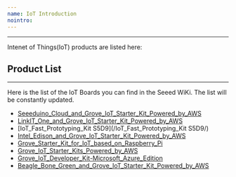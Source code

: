 ```yaml
---
name: IoT Introduction
nointro:
---
```

---

Intenet of Things(IoT) products are listed here:

## Product List
---
Here is the list of the IoT Boards you can find in the Seeed WiKi. The list will be constantly updated.

- [Seeeduino_Cloud_and_Grove_IoT_Starter_Kit_Powered_by_AWS](/Seeeduino_Cloud_and_Grove_IoT_Starter_Kit_Powered_by_AWS/)
- [LinkIT_One_and_Grove_IoT_Starter_Kit_Powered_by_AWS](/LinkIT_One_and_Grove_IoT_Starter_Kit_Powered_by_AWS/)
- [IoT_Fast_Prototyping_Kit S5D9](/IoT_Fast_Prototyping_Kit S5D9/)
- [Intel_Edison_and_Grove_IoT_Starter_Kit_Powered_by_AWS](/Intel_Edison_and_Grove_IoT_Starter_Kit_Powered_by_AWS/)
- [Grove_Starter_Kit_for_IoT_based_on_Raspberry_Pi](/Grove_Starter_Kit_for_IoT_based_on_Raspberry_Pi/)
- [Grove_IoT_Starter_Kits_Powered_by_AWS](/Grove_IoT_Starter_Kits_Powered_by_AWS/)
- [Grove_IoT_Developer_Kit-Microsoft_Azure_Edition](/Grove_IoT_Developer_Kit-Microsoft_Azure_Edition/)
- [Beagle_Bone_Green_and_Grove_IoT_Starter_Kit_Powered_by_AWS](/Beagle_Bone_Green_and_Grove_IoT_Starter_Kit_Powered_by_AWS/)



